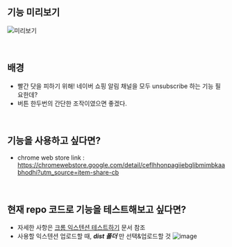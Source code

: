## 기능 미리보기

![미리보기](https://github.com/user-attachments/assets/1f419ba4-c11d-43dd-8a20-7a40733e18db)

<br />

## 배경

- 빨간 닷을 피하기 위해! 네이버 쇼핑 알림 채널을 모두 unsubscribe 하는 기능 필요한데?
- 버튼 한두번의 간단한 조작이였으면 좋겠다.

<br />

## 기능을 사용하고 싶다면?
- chrome web store link : https://chromewebstore.google.com/detail/ceflhhonpagiiebglibmimbkaabhodhi?utm_source=item-share-cb

<br />

## 현재 repo 코드로 기능을 테스트해보고 싶다면?
- 자세한 사항은 [크롬 익스텐션 테스트하기](https://developer.chrome.com/docs/extensions/get-started/tutorial/hello-world?hl=ko#load-unpacked) 문서 참조
- 사용할 익스텐션 업로드할 때, **_dist 폴더_** 만 선택&업로드할 것
![image](https://github.com/user-attachments/assets/ae66a149-64b2-4811-8fd1-2cae3e91871a)
